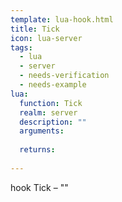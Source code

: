 ```yaml
---
template: lua-hook.html
title: Tick
icon: lua-server
tags:
  - lua
  - server
  - needs-verification
  - needs-example
lua:
  function: Tick
  realm: server
  description: ""
  arguments:
  
  returns:
    
---
```


<div class="lua__search__keywords">
hook Tick &#x2013; ""
</div>
